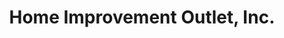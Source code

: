 ---
title: "Home Improvement Outlet, Inc."
url: /winder/home-improvement-outlet-inc/
shop: Großhandel
---